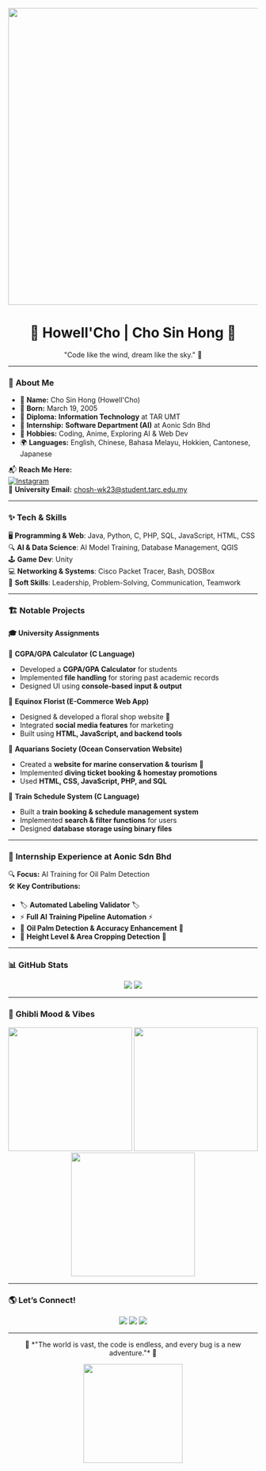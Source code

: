 <!-- Header with Ghibli GIF -->
<p align="center">
  <img src="https://media.giphy.com/media/l2JJKs3I69qfaQleE/giphy.gif" width="600"/>
</p>

<h1 align="center">🌿 Howell'Cho | Cho Sin Hong 🌿</h1>
<p align="center">"Code like the wind, dream like the sky." 🍃</p>

---

### 🌱 **About Me**
- 🏡 **Name:** Cho Sin Hong (Howell'Cho)  
- 🎂 **Born:** March 19, 2005  
- 🏫 **Diploma:** **Information Technology** at TAR UMT  
- 💼 **Internship:** **Software Department (AI)** at Aonic Sdn Bhd  
- 🎨 **Hobbies:** Coding, Anime, Exploring AI & Web Dev  
- 🌍 **Languages:** English, Chinese, Bahasa Melayu, Hokkien, Cantonese, Japanese  

📬 **Reach Me Here:**  
[![Instagram](https://img.shields.io/badge/Instagram-HowellCho-purple?style=for-the-badge&logo=instagram)](https://www.instagram.com/howellcho/)  
📩 **University Email:** [chosh-wk23@student.tarc.edu.my](mailto:chosh-wk23@student.tarc.edu.my)  

---

### ✨ **Tech & Skills**
🖥 **Programming & Web**: Java, Python, C, PHP, SQL, JavaScript, HTML, CSS  
🔍 **AI & Data Science**: AI Model Training, Database Management, QGIS  
🕹 **Game Dev**: Unity  
💻 **Networking & Systems**: Cisco Packet Tracer, Bash, DOSBox  
🌱 **Soft Skills**: Leadership, Problem-Solving, Communication, Teamwork  

---

### 🏗️ **Notable Projects**
#### 🎓 **University Assignments**
🌟 **CGPA/GPA Calculator (C Language)**  
- Developed a **CGPA/GPA Calculator** for students  
- Implemented **file handling** for storing past academic records  
- Designed UI using **console-based input & output**  

🌸 **Equinox Florist (E-Commerce Web App)**  
- Designed & developed a floral shop website 🌺  
- Integrated **social media features** for marketing  
- Built using **HTML, JavaScript, and backend tools**  

🌊 **Aquarians Society (Ocean Conservation Website)**  
- Created a **website for marine conservation & tourism** 🐠  
- Implemented **diving ticket booking & homestay promotions**  
- Used **HTML, CSS, JavaScript, PHP, and SQL**  

🚆 **Train Schedule System (C Language)**  
- Built a **train booking & schedule management system**  
- Implemented **search & filter functions** for users  
- Designed **database storage using binary files**  

---

### 🤖 **Internship Experience at Aonic Sdn Bhd**
🔍 **Focus:** AI Training for Oil Palm Detection  
🛠 **Key Contributions:**  
- 🏷️ **Automated Labeling Validator** 🏷️  
- ⚡ **Full AI Training Pipeline Automation** ⚡  
- 🌾 **Oil Palm Detection & Accuracy Enhancement** 🌾  
- 📏 **Height Level & Area Cropping Detection** 📏  

---

### 📊 **GitHub Stats**
<p align="center">
  <img src="https://github-readme-stats.vercel.app/api?username=HowellGH&show_icons=true&theme=calm"/>
  <img src="https://github-readme-streak-stats.herokuapp.com/?user=HowellGH&theme=calm"/>
</p>

---

### 🌿 **Ghibli Mood & Vibes**
<p align="center">
  <img src="https://media.giphy.com/media/xTiIzJSKB4l7xTouE8/giphy.gif" width="250"/>
  <img src="https://media.giphy.com/media/l2JJKs3I69qfaQleE/giphy.gif" width="250"/>
  <img src="https://media.giphy.com/media/ASd0Ukj0y3qMM/giphy.gif" width="250"/>
</p>

---

### 🌎 **Let’s Connect!**
<p align="center">
  <a href="https://linkedin.com/in/howell"><img src="https://img.shields.io/badge/LinkedIn-0077B5?style=for-the-badge&logo=linkedin&logoColor=white"/></a>
  <a href="https://twitter.com/howell"><img src="https://img.shields.io/badge/Twitter-1DA1F2?style=for-the-badge&logo=twitter&logoColor=white"/></a>
  <a href="mailto:chosh-wk23@student.tarc.edu.my"><img src="https://img.shields.io/badge/-Email-D14836?style=for-the-badge&logo=gmail&logoColor=white"/></a>
</p>

---

<p align="center">🍃 *"The world is vast, the code is endless, and every bug is a new adventure."* 🍃</p>
<p align="center"><img src="https://media.giphy.com/media/3o6Zt481isNVuQI1l6/giphy.gif" width="200"/></p>
